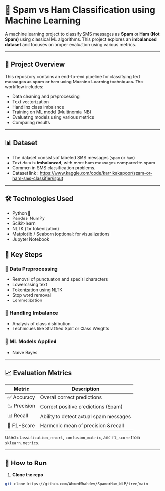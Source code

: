 # 📧 Spam vs Ham Classification using Machine Learning

A machine learning project to classify SMS messages as **Spam** or **Ham (Not Spam)** using classical ML algorithms. This project explores an **imbalanced dataset** and focuses on proper evaluation using various metrics.

---

## 📂 Project Overview

This repository contains an end-to-end pipeline for classifying text messages as spam or ham using Machine Learning techniques. The workflow includes:

- Data cleaning and preprocessing
- Text vectorization
- Handling class imbalance
- Training on ML model (Multinomial NB)
- Evaluating models using various metrics
- Comparing results

---

## 📊 Dataset

- The dataset consists of labeled SMS messages (`spam` or `ham`)
- Text data is **imbalanced**, with more ham messages compared to spam.
- Common in SMS classification problems.
- Dataset link : https://www.kaggle.com/code/karnikakapoor/spam-or-ham-sms-classifier/input

---

## 🛠️ Technologies Used

- Python 🐍
- Pandas, NumPy
- Scikit-learn
- NLTK (for tokenization)
- Matplotlib / Seaborn (optional: for visualizations)
- Jupyter Notebook


## 📌 Key Steps

### 🔹 Data Preprocessing
- Removal of punctuation and special characters
- Lowercasing text
- Tokenization using NLTK
- Stop word removal
- Lemmetization

### 🔹 Handling Imbalance
- Analysis of class distribution
- Techniques like Stratified Split or Class Weights

### 🔹 ML Models Applied
- Naive Bayes

---

## 📈 Evaluation Metrics

| Metric           | Description                                 |
|------------------|---------------------------------------------|
| ✅ Accuracy       | Overall correct predictions                 |
| 📉 Precision      | Correct positive predictions (Spam)         |
| 📊 Recall         | Ability to detect actual spam messages      |
| 🔁 F1-Score       | Harmonic mean of precision & recall         |

Used `classification_report`, `confusion_matrix`, and `f1_score` from `sklearn.metrics`.

---

## 🚀 How to Run

1. **Clone the repo**  
```bash
git clone https://github.com/AhmedShahdev/SpamorHam_NLP/tree/main
